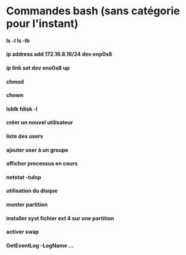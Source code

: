 # Commandes bash (sans catégorie pour l'instant)


#### ls -l   ls -lb
#### ip address add 172.16.8.16/24 dev enp0s8
#### ip link set dev eno0s8 up
#### chmod
#### chown
#### lsblk  fdisk -l
#### créer un nouvel utilisateur
#### liste des users
#### ajouter user à un groupe
#### afficher processus en cours
#### netstat -tulnp
#### utilisation du disque
#### monter partition
#### installer syst fichier ext 4 sur une partition
#### activer swap
#### GetEventLog -LogName ...
#### 
